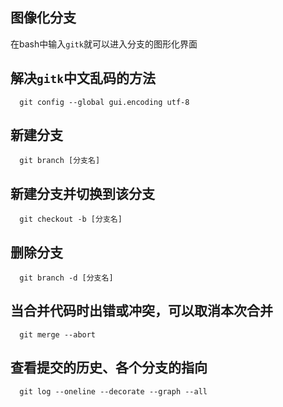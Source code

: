 ## 图像化分支
在bash中输入`gitk`就可以进入分支的图形化界面

## 解决`gitk`中文乱码的方法
```
  git config --global gui.encoding utf-8
```

## 新建分支
```
  git branch [分支名]
```

## 新建分支并切换到该分支
```
  git checkout -b [分支名]
```

## 删除分支
```
  git branch -d [分支名]
```

## 当合并代码时出错或冲突，可以取消本次合并
```
  git merge --abort
```

## 查看提交的历史、各个分支的指向
```
  git log --oneline --decorate --graph --all
```

